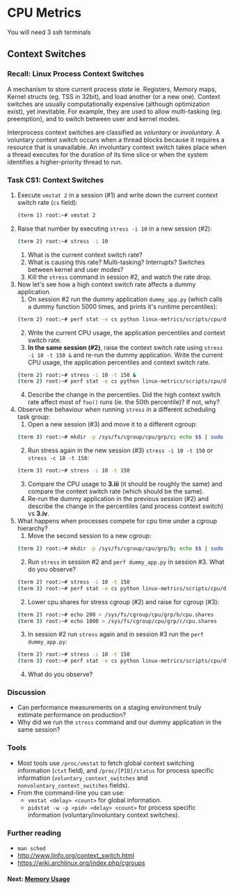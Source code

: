 # CPU Metrics

You will need 3 ssh terminals

## Context Switches

### Recall: Linux Process Context Switches
A mechanism to store current process *state* ie. Registers, Memory maps, Kernel structs (eg. TSS in 32bit), and load another (or a new one). Context switches are usually computationally expensive (although optimization exist), yet inevitable. For example, they are used to allow multi-tasking (eg. preemption), and to switch between user and kernel modes.

Interprocess context switches are classified as *voluntary* or *involuntary*. A voluntary context switch occurs when a thread blocks because it
requires a resource that is unavailable. An involuntary context switch takes place when a thread executes for the duration of its time slice or when
the system identifies a higher-priority thread to run.

### Task CS1: Context Switches

1. Execute `vmstat 2` in a session (#1) and write down the current context switch rate (`cs` field):
   ```bash
   (term 1) root:~# vmstat 2
   ```
2. Raise that number by executing `stress -i 10` in a new session (#2):
   ```bash
   (term 2) root:~# stress -i 10
   ```
	1. What is the current context switch rate?
	2. What is causing this rate? Multi-tasking? Interrupts? Switches between kernel and user modes?
	3. Kill the `stress` command in session #2, and watch the rate drop.
3. Now let's see how a high context switch rate affects a dummy application.
	1. On session #2 run the dummy application `dummy_app.py` (which calls a dummy function 5000 times, and prints it's runtime percentiles):
   ```bash
   (term 2) root:~# perf stat -e cs python linux-metrics/scripts/cpu/dummy_app.py
   ```
	2. Write the current CPU usage, the application percentiles and context switch rate.
	3. **In the same session (#2)**, raise the context switch rate using `stress -i 10 -t 150 &` and re-run the dummy application. Write the current CPU usage, the application percentiles and context switch rate.
   ```bash
   (term 2) root:~# stress -i 10 -t 150 &
   (term 2) root:~# perf stat -e cs python linux-metrics/scripts/cpu/dummy_app.py
   ```
	4. Describe the change in the percentiles. Did the high context switch rate affect most of `foo()` runs (ie. the 50th percentile)? If not, why?
4. Observe the behaviour when running `stress` in a different scheduling task group:
	1. Open a new session (#3) and move it to a different cgroup:
   ```bash
   (term 3) root:~# mkdir -p /sys/fs/cgroup/cpu/grp/c; echo $$ | sudo tee /sys/fs/cgroup/cpu/grp/c/tasks
   ```
	2. Run stress again in the new session (#3) `stress -i 10 -t 150` or `stress -c 10 -t 150`:
   ```bash
   (term 3) root:~# stress -i 10 -t 150
   ```
	3. Compare the CPU usage to **3.iii** (it should be roughly the same) and compare the context switch rate (which should be the same).
	4. Re-run the dummy application in the previous session (#2) and describe the change in the percentiles (and process context switch) vs **3.iv**.
5. What happens when processes compete for cpu time under a cgroup hierarchy?
	1. Move the second session to a new cgroup:
   ```bash
   (term 2) root:~# mkdir -p /sys/fs/cgroup/cpu/grp/b; echo $$ | sudo tee /sys/fs/cgroup/cpu/grp/b/tasks
   ```
	2. Run `stress` in session #2 and `perf dummy_app.py` in session #3. What do you observe?
   ```bash
   (term 2) root:~# stress -i 10 -t 150
   (term 3) root:~# perf stat -e cs python linux-metrics/scripts/cpu/dummy_app.py
   ```
	2. Lower cpu.shares for stress cgroup (#2) and raise for cgroup (#3):
   ```bash
   (term 2) root:~# echo 200 > /sys/fs/cgroup/cpu/grp/b/cpu.shares
   (term 3) root:~# echo 1000 > /sys/fs/cgroup/cpu/grp/c/cpu.shares
   ```
	3. In session #2 run `stress` again and in session #3 run the `perf dummy_app.py`:
   ```bash
   (term 2) root:~# stress -i 10 -t 150
   (term 3) root:~# perf stat -e cs python linux-metrics/scripts/cpu/dummy_app.py
   ```
	4. What do you observe?

### Discussion

- Can performance measurements on a staging environment truly estimate performance on production?
- Why did we run the `stress` command and our dummy application in the same session?

### Tools

 - Most tools use `/proc/vmstat` to fetch global context switching information (`ctxt` field), and `/proc/[PID]/status` for process specific information (`voluntary_context_switches` and `nonvoluntary_context_switches` fields).
 - From the command-line you can use:
	 - `vmstat <delay> <count>` for global information.
	 - `pidstat -w -p <pid> <delay> <count>` for process specific information (voluntary/involuntary context switches).

### Further reading

- `man sched`
- http://www.linfo.org/context_switch.html
- https://wiki.archlinux.org/index.php/cgroups

#### Next: [Memory Usage](memory-usage.md)

